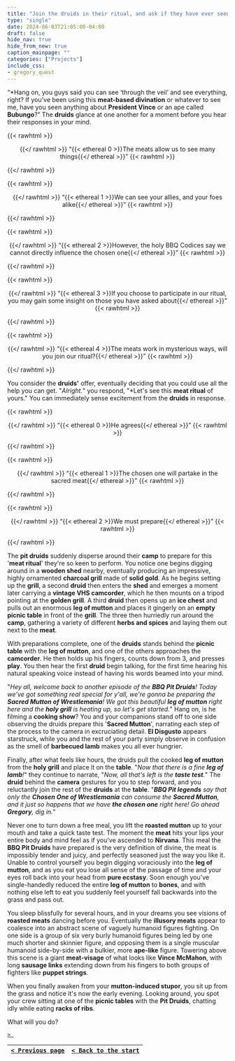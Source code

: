 ```yaml
---
title: "Join the druids in their ritual, and ask if they have ever seen Vince or Bubungo with their meat-based divination."
type: "single"
date: 2024-06-03T21:05:00-04:00
draft: false
hide_nav: true
hide_from_new: true
caption_mainpage: ""
categories: ["Projects"]
include_css:
- gregory_quest
---
```


“*Hang on, you guys said you can see ‘through the veil’ and see everything, right? If you’ve been using this **meat-based divination** or whatever to see me, have you seen anything about **President Vince** or an ape called **Bubungo**?” The **druids** glance at one another for a moment before you hear their responses in your mind.

{{< rawhtml >}}<p style="text-align: center">{{</ rawhtml >}}
“{{< ethereal 0 >}}The meats allow us to see many things{{</ ethereal >}}”
{{< rawhtml >}}</p>{{</ rawhtml >}}

{{< rawhtml >}}<p style="text-align: center">{{</ rawhtml >}}
“{{< ethereal 1 >}}We can see your allies, and your foes alike{{</ ethereal >}}”
{{< rawhtml >}}</p>{{</ rawhtml >}}

{{< rawhtml >}}<p style="text-align: center">{{</ rawhtml >}}
“{{< ethereal 2 >}}However, the holy BBQ Codices say we cannot directly influence the chosen one{{</ ethereal >}}”
{{< rawhtml >}}</p>{{</ rawhtml >}}

{{< rawhtml >}}<p style="text-align: center">{{</ rawhtml >}}
“{{< ethereal 3 >}}If you choose to participate in our ritual, you may gain some insight on those you have asked about{{</ ethereal >}}”
{{< rawhtml >}}</p>{{</ rawhtml >}}

{{< rawhtml >}}<p style="text-align: center">{{</ rawhtml >}}
“{{< ethereal 4 >}}The meats work in mysterious ways, will you join our ritual?{{</ ethereal >}}”
{{< rawhtml >}}</p>{{</ rawhtml >}}

You consider the **druids'** offer, eventually deciding that you could use all the help you can get. "*Alright.*" you respond, "*Let's see this **meat ritual** of yours." You can immediately sense excitement from the **druids** in response.

{{< rawhtml >}}<p style="text-align: center">{{</ rawhtml >}}
“{{< ethereal 0 >}}He agrees{{</ ethereal >}}”
{{< rawhtml >}}</p>{{</ rawhtml >}}

{{< rawhtml >}}<p style="text-align: center">{{</ rawhtml >}}
“{{< ethereal 1 >}}The chosen one will partake in the sacred meat{{</ ethereal >}}”
{{< rawhtml >}}</p>{{</ rawhtml >}}

{{< rawhtml >}}<p style="text-align: center">{{</ rawhtml >}}
“{{< ethereal 2 >}}We must prepare{{</ ethereal >}}”
{{< rawhtml >}}</p>{{</ rawhtml >}}

The **pit druids** suddenly disperse around their **camp** to prepare for this '**meat ritual**' they're so keen to perform. You notice one begins digging around in a **wooden shed** nearby, eventually producing an impressive, highly ornamented **charcoal grill** made of **solid gold**. As he begins setting up the **grill**, a second **druid** then enters the **shed** and emerges a moment later carrying a **vintage VHS camcorder**, which he then mounts on a tripod pointing at the **golden grill**. A third **druid** then opens up an **ice chest** and pulls out an enormous **leg of mutton** and places it gingerly on an **empty picnic table** in front of the **grill**. The three then hurriedly run around the **camp**, gathering a variety of different **herbs and spices** and laying them out next to the **meat**.

With preparations complete, one of the **druids** stands behind the **picnic table** with the **leg of mutton**, and one of the others approaches the **camcorder**. He then holds up his fingers, counts down from 3, and presses **play**. You then hear the first **druid** begin talking, for the first time hearing his natural speaking voice instead of having his words beamed into your mind.

"*Hey all, welcome back to another episode of the **BBQ Pit Druids**! Today we've got something real special for y'all, we're gonna be preparing the **Sacred Mutton of Wrestlemania**! We got this beautiful **leg of mutton** right here and the **holy grill** is heating up, so let's get started.*" Hang on, is he filming a **cooking show**? You and your companions stand off to one side observing the druids prepare this '**Sacred Mutton**', narrating each step of the process to the camera in excruciating detail. **El Disgusto** appears starstruck, while you and the rest of your party simply observe in confusion as the smell of **barbecued lamb** makes you all ever hungrier.

Finally, after what feels like hours, the druids pull the cooked **leg of mutton** from the **holy grill** and place it on the **table**. "*Now that there is a fine **leg of lamb**!*" they continue to narrate, "*Now, all that's left is the **taste test**.*" The **druid** behind the **camera** gestures for you to step forward, and you reluctantly join the rest of the **druids** at the **table**. "***BBQ Pit legends** say that only the **Chosen One of Wrestlemania** can consume the **Sacred Mutton**, and it just so happens that we have **the chosen one** right here! Go ahead **Gregory**, dig in.*"

Never one to turn down a free meal, you lift the **roasted mutton** up to your mouth and take a quick taste test. The moment the **meat** hits your lips your entire body and mind feel as if you've ascended to **Nirvana**. This meal the **BBQ Pit Druids** have prepared is the very definition of divine, the meat is impossibly tender and juicy, and perfectly seasoned just the way you like it. Unable to control yourself you begin digging voraciously into the **leg of mutton**, and as you eat you lose all sense of the passage of time and your eyes roll back into your head from **pure ecstasy**. Soon enough you've single-handedly reduced the entire **leg of mutton** to **bones**, and with nothing else left to eat you suddenly feel yourself fall backwards into the grass and pass out.

You sleep blissfully for several hours, and in your dreams you see visions of **roasted meats** dancing before you. Eventually the **illusory meats** appear to coalesce into an abstract scene of vaguely humanoid figures fighting. On one side is a group of six very burly humanoid figures being led by one much shorter and skinnier figure, and opposing them is a single muscular humanoid side-by-side with a bulkier, more **ape-like** figure. Towering above this scene is a giant **meat-visage** of what looks like **Vince McMahon**, with long **sausage links** extending down from his fingers to both groups of fighters like **puppet strings**. 

When you finally awaken from your **mutton-induced stupor**, you sit up from the grass and notice it's now the early evening. Looking around, you spot your crew sitting at one of the **picnic tables** with the **Pit Druids**, chatting idly while eating **racks of ribs**.

What will you do?

[``> ``](../119)

|[``< Previous page``](../117)|[``< Back to the start``](../)|
|---|---|